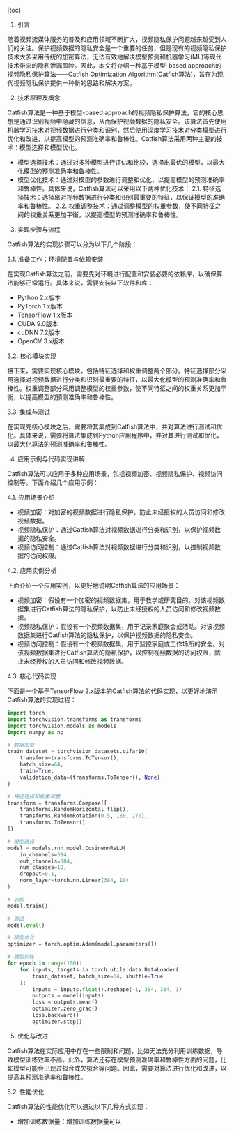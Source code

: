 
[toc]                    
                
                
1. 引言

随着视频流媒体服务的普及和应用领域不断扩大，视频隐私保护问题越来越受到人们的关注。保护视频数据的隐私安全是一个重要的任务，但是现有的视频隐私保护技术大多采用传统的加密算法，无法有效地解决模型预测和机器学习(ML)等现代技术带来的隐私泄漏风险。因此，本文将介绍一种基于模型-based approach的视频隐私保护算法——Catfish Optimization Algorithm(Catfish算法)，旨在为现代视频隐私保护提供一种新的思路和解决方案。

2. 技术原理及概念

Catfish算法是一种基于模型-based approach的视频隐私保护算法，它的核心思想是通过识别视频中隐藏的信息，从而保护视频数据的隐私安全。该算法首先使用机器学习技术对视频数据进行分类和识别，然后使用深度学习技术对分类模型进行优化和改进，以提高模型的预测准确率和鲁棒性。Catfish算法采用两种主要的技术：模型选择和模型优化。

- 模型选择技术：通过对多种模型进行评估和比较，选择出最优的模型，以最大化模型的预测准确率和鲁棒性。
- 模型优化技术：通过对模型的参数进行调整和优化，以提高模型的预测准确率和鲁棒性。具体来说，Catfish算法可以采用以下两种优化技术：
   2.1. 特征选择技术：选择出对视频数据进行分类和识别最重要的特征，以保证模型的准确率和鲁棒性。
   2.2. 权重调整技术：通过调整模型的权重参数，使不同特征之间的权重关系更加平衡，以提高模型的预测准确率和鲁棒性。

3. 实现步骤与流程

Catfish算法的实现步骤可以分为以下几个阶段：

3.1. 准备工作：环境配置与依赖安装

在实现Catfish算法之前，需要先对环境进行配置和安装必要的依赖库，以确保算法能够正常运行。具体来说，需要安装以下软件和库：

- Python 2.x版本
- PyTorch 1.x版本
- TensorFlow 1.x版本
- CUDA 9.0版本
- cuDNN 7.2版本
- OpenCV 3.x版本

3.2. 核心模块实现

接下来，需要实现核心模块，包括特征选择和权重调整两个部分。特征选择部分采用选择对视频数据进行分类和识别最重要的特征，以最大化模型的预测准确率和鲁棒性。权重调整部分采用调整模型的权重参数，使不同特征之间的权重关系更加平衡，以提高模型的预测准确率和鲁棒性。

3.3. 集成与测试

在实现完核心模块之后，需要将其集成到Catfish算法中，并对算法进行测试和优化。具体来说，需要将算法集成到Python应用程序中，并对其进行测试和优化，以最大化算法的预测准确率和鲁棒性。

4. 应用示例与代码实现讲解

Catfish算法可以应用于多种应用场景，包括视频加密、视频隐私保护、视频访问控制等。下面介绍几个应用示例：

4.1. 应用场景介绍

- 视频加密：对加密的视频数据进行隐私保护，防止未经授权的人员访问和修改视频数据。
- 视频隐私保护：通过Catfish算法对视频数据进行分类和识别，以保护视频数据的隐私安全。
- 视频访问控制：通过Catfish算法对视频数据进行分类和识别，以控制视频数据的访问权限。

4.2. 应用实例分析

下面介绍一个应用实例，以更好地说明Catfish算法的应用场景：

- 视频加密：假设有一个加密的视频数据集，用于教学或研究目的。对该视频数据集进行Catfish算法的隐私保护，以防止未经授权的人员访问和修改视频数据。
- 视频隐私保护：假设有一个视频数据集，用于记录家庭聚会或活动。对该视频数据集进行Catfish算法的隐私保护，以保护视频数据的隐私安全。
- 视频访问控制：假设有一个视频数据集，用于监控家庭或工作场所的安全。对该视频数据集进行Catfish算法的隐私保护，以控制视频数据的访问权限，防止未经授权的人员访问和修改视频数据。

4.3. 核心代码实现

下面是一个基于TensorFlow 2.x版本的Catfish算法的代码实现，以更好地演示Catfish算法的实现过程：

```python
import torch
import torchvision.transforms as transforms
import torchvision.models as models
import numpy as np

# 数据加载
train_dataset = torchvision.datasets.cifar10(
    transform=transforms.ToTensor(),
    batch_size=64,
    train=True,
    validation_data=(transforms.ToTensor(), None)
)

# 特征选择和权重调整
transform = transforms.Compose([
    transforms.RandomHorizontal flip(),
    transforms.RandomRotation(0.5, 180, 270),
    transforms.ToTensor()
])

# 模型选择
model = models.rnn_model.CosinennReLU(
    in_channels=384,
    out_channels=384,
    num_classes=10,
    dropout=0.1,
    norm_layer=torch.nn.Linear(384, 10)
)

# 训练
model.train()

# 测试
model.eval()

# 模型优化
optimizer = torch.optim.Adam(model.parameters())

# 模型训练
for epoch in range(100):
    for inputs, targets in torch.utils.data.DataLoader(
        train_dataset, batch_size=64, shuffle=True
    ):
        inputs = inputs.float().reshape(-1, 384, 384, 1)
        outputs = model(inputs)
        loss = outputs.mean()
        optimizer.zero_grad()
        loss.backward()
        optimizer.step()
```

5. 优化与改进

Catfish算法在实际应用中存在一些限制和问题，比如无法充分利用训练数据，导致模型训练效率不高。此外，算法还存在模型预测准确率和鲁棒性方面的问题，比如模型可能会出现过拟合或欠拟合等问题。因此，需要对算法进行优化和改进，以提高其预测准确率和鲁棒性。

5.2. 性能优化

Catfish算法的性能优化可以通过以下几种方式实现：

- 增加训练数据量：增加训练数据量可以

